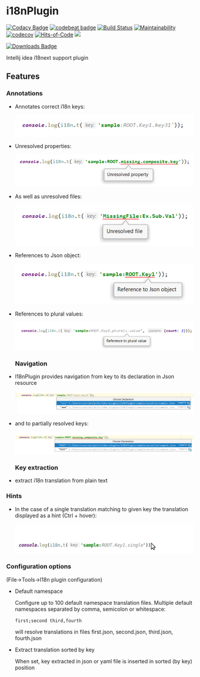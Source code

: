 # i18nPlugin

[![Codacy Badge](https://api.codacy.com/project/badge/Grade/1ec904e969c348eeb9b1a010ab76d1b9)](https://app.codacy.com/manual/nyavro/i18nPlugin?utm_source=github.com&utm_medium=referral&utm_content=nyavro/i18nPlugin&utm_campaign=Badge_Grade_Dashboard)
[![codebeat badge](https://codebeat.co/badges/efe74563-add4-4309-a673-dfce2e839677)](https://codebeat.co/projects/github-com-nyavro-i18nplugin-master)
[![Build Status](https://travis-ci.com/nyavro/i18nPlugin.svg?branch=master)](https://travis-ci.com/nyavro/i18nPlugin)
[![Maintainability](https://api.codeclimate.com/v1/badges/b9d170510bcb7bdd4ef0/maintainability)](https://codeclimate.com/github/nyavro/i18nPlugin/maintainability)
[![codecov](https://codecov.io/gh/nyavro/i18nPlugin/branch/master/graph/badge.svg)](https://codecov.io/gh/nyavro/i18nPlugin)
[![Hits-of-Code](https://hitsofcode.com/github/nyavro/i18nPlugin)](https://hitsofcode.com/view/github/nyavro/i18nPlugin)
![](https://tokei.rs/b1/github/nyavro/i18nPlugin)

[![Downloads Badge](https://img.shields.io/jetbrains/plugin/d/12981-i18n-support.svg)](https://plugins.jetbrains.com/plugin/12981-i18n-support)

Intellij idea i18next support plugin

## Features
   ### Annotations

-   Annotates correct i18n keys:

    ![Simple annotation](docs/img/p1.png)

-   Unresolved properties:

    ![Annotates unresolved part of the key](docs/img/p2.png)

-   As well as unresolved files:

    ![Unresolved json file](docs/img/p3.png)

-   References to Json object:

    ![Reference to Json object](docs/img/p4.png)

-   References to plural values:

    ![Reference to plural value](docs/img/p5.png)


    ### Navigation

-   I18nPlugin provides navigation from key to its declaration in Json resource    

    ![Navigation from key to translation](docs/img/p6.png)

-   and to partially resolved keys:

    ![Navigation from partially resolved](docs/img/p7.png)
    
    ### Key extraction
-   extract i18n translation from plain text     
    
   ### Hints
 
-   In the case of a single translation matching to given key the translation displayed as a hint (Ctrl + hover):
 
    ![Single translatin hint](docs/gif/translation-as-hint.gif)
    
   ### Configuration options 
   (File->Tools->I18n plugin configuration) 
 
-   Default namespace
 
    Configure up to 100 default namespace translation files. 
    Multiple default namespaces separated by comma, semicolon or whitespace:
    
        first;second third,fourth
        
    will resolve translations in files first.json, second.json, third.json, fourth.json
     
-   Extract translation sorted by key
    
    When set, key extracted in json or yaml file is inserted in sorted (by key) position